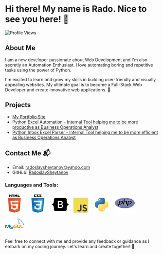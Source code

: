 # Hi there! My name is Rado. Nice to see you here! 👋

![Profile Views](https://komarev.com/ghpvc/?username=radoslavsheytanov)


## About Me
I am a new developer passionate about Web Development and I'm also secretly an Automation Enthusiast. I love automating boring and repetitive tasks using the power of Python.

I'm excited to learn and grow my skills in building user-friendly and visually appealing websites. My ultimate goal is to become a Full-Stack Web Developer and create innovative web applications. 🌟

## Projects
- [My Portfolio Site](https://github.com/RadoslavSheytanov/my-portfolio)
- [Python Excel Automation - Internal Tool helping me to be more productive as Business Operations Analyst](https://github.com/RadoslavSheytanov/bonus-automation)
- [Python Inbox Excel Parser - Internal Tool helping me to be more efficient as Business Operations Analyst](https://github.com/RadoslavSheytanov/inbox-extraction-work)


## Contact Me 📬
- Email: [radoslavsheytanov@yahoo.com](mailto:radoslavsheytanov@yahoo.com)
- GitHub: [RadoslavSheytanov](https://github.com/radoslavsheytanov)

### Languages and Tools:

<p align="left">
  <a href="https://developer.mozilla.org/en-US/docs/Glossary/HTML5"><img src="https://raw.githubusercontent.com/devicons/devicon/master/icons/html5/html5-original-wordmark.svg" alt="html5" width="61" height="61"/></a>&nbsp;&nbsp;&nbsp;
  <a href="https://developer.mozilla.org/en-US/docs/Learn/CSS"><img src="https://raw.githubusercontent.com/devicons/devicon/master/icons/css3/css3-original-wordmark.svg" alt="css3" width="61" height="61"/></a>&nbsp;&nbsp;&nbsp;
  <a href="https://getbootstrap.com/"><img src="https://raw.githubusercontent.com/devicons/devicon/master/icons/bootstrap/bootstrap-plain.svg" alt="bootstrap" width="55" height="55"/></a>&nbsp;&nbsp;&nbsp;
  <a href="https://developer.mozilla.org/en-US/docs/Web/JavaScript"><img src="https://raw.githubusercontent.com/devicons/devicon/master/icons/javascript/javascript-original.svg" alt="javascript" width="50" height="50"/></a>&nbsp;&nbsp;&nbsp;
  <a href="https://www.python.org/"><img src="https://raw.githubusercontent.com/devicons/devicon/master/icons/python/python-original.svg" alt="python" width="55" height="55"/></a>&nbsp;&nbsp;&nbsp;
  <a href="https://www.php.net/"><img src="https://raw.githubusercontent.com/devicons/devicon/master/icons/php/php-original.svg" alt="php" width="65" height="65"/></a>&nbsp;&nbsp;&nbsp;
  <a href="https://www.mysql.com/"><img src="https://raw.githubusercontent.com/devicons/devicon/master/icons/mysql/mysql-original-wordmark.svg" alt="mysql" width="65" height="65"/></a>
</p>



Feel free to connect with me and provide any feedback or guidance as I embark on my coding journey. Let's learn and create together! 🚀
